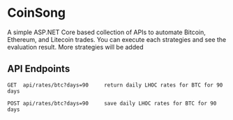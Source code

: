 # CoinSong

A simple ASP.NET Core based collection of APIs to automate Bitcoin, Ethereum, and Litecoin trades. 
You can execute each strategies and see the evaluation result. More strategies will be added

## API Endpoints

```
GET  api/rates/btc?days=90     return daily LHOC rates for BTC for 90 days

POST api/rates/btc?days=90     save daily LHOC rates for BTC for 90 days

```
